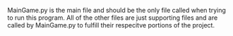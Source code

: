 MainGame.py is the main file and should be the only file called when trying to run this program. 
All of the other files are just supporting files and are called by MainGame.py to fulfill their respecitve portions of the project. 
